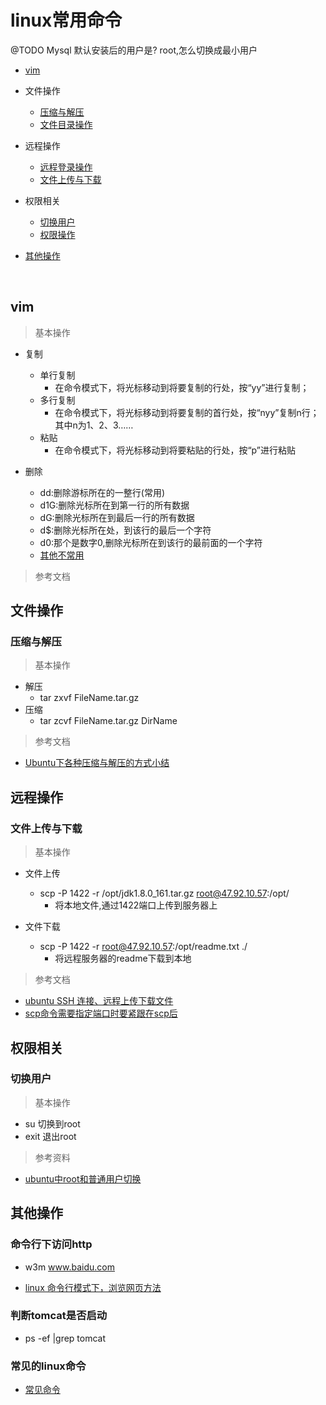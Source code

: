 # linux常用命令


@TODO Mysql 默认安装后的用户是? root,怎么切换成最小用户



* [vim](#vim)
* 文件操作
    * [压缩与解压](#压缩与解压)
    * [文件目录操作]()

* 远程操作    
    * [远程登录操作]()
    * [文件上传与下载](#文件上传与下载)
    
* 权限相关
    * [切换用户](#切换用户)
    * [权限操作]()    
    
* [其他操作](#其他操作)

<br>


## vim 

> 基本操作

* 复制
    * 单行复制
        * 在命令模式下，将光标移动到将要复制的行处，按“yy”进行复制；
    * 多行复制
        * 在命令模式下，将光标移动到将要复制的首行处，按“nyy”复制n行；其中n为1、2、3……
    * 粘贴
        * 在命令模式下，将光标移动到将要粘贴的行处，按“p”进行粘贴         

* 删除
    * dd:删除游标所在的一整行(常用)
    * d1G:删除光标所在到第一行的所有数据
    * dG:删除光标所在到最后一行的所有数据
    * d$:删除光标所在处，到该行的最后一个字符
    * d0:那个是数字0,删除光标所在到该行的最前面的一个字符
    * [其他不常用](https://blog.csdn.net/chenyoper/article/details/78260007)

> 参考文档



## 文件操作

### 压缩与解压

> 基本操作

* 解压
    * tar zxvf FileName.tar.gz
* 压缩
    * tar zcvf FileName.tar.gz DirName    


> 参考文档

* [Ubuntu下各种压缩与解压的方式小结](http://www.jb51.net/article/112207.htm)



## 远程操作  

### 文件上传与下载

> 基本操作

* 文件上传
    * scp  -P 1422  -r /opt/jdk1.8.0_161.tar.gz  root@47.92.10.57:/opt/
        * 将本地文件,通过1422端口上传到服务器上

* 文件下载
    * scp   -P 1422 -r root@47.92.10.57:/opt/readme.txt ./
        * 将远程服务器的readme下载到本地

> 参考文档

* [ubuntu SSH 连接、远程上传下载文件](https://www.cnblogs.com/qinduanyinghua/p/7152812.html)
* [scp命令需要指定端口时要紧跟在scp后](https://www.cnblogs.com/jixingke/p/6213074.html)




## 权限相关

### 切换用户

> 基本操作

* su 切换到root
* exit 退出root



> 参考资料


* [ubuntu中root和普通用户切换](https://blog.csdn.net/u011484045/article/details/52108692)







## 其他操作


### 命令行下访问http

* w3m www.baidu.com

* [linux 命令行模式下，浏览网页方法](https://blog.csdn.net/qq_35346390/article/details/76066326)

### 判断tomcat是否启动

* ps -ef |grep tomcat

### 常见的linux命令

* [常见命令](https://zhidao.baidu.com/question/919345359486228339.html)
